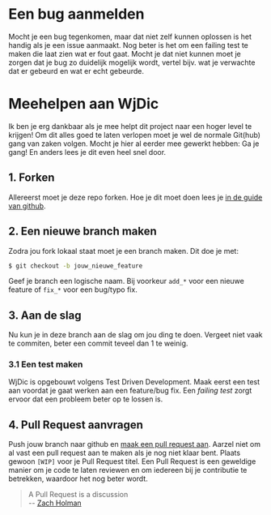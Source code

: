 # Een bug aanmelden

Mocht je een bug tegenkomen, maar dat niet zelf kunnen oplossen is het handig
als je een issue aanmaakt. Nog beter is het om een failing test te maken die
laat zien wat er fout gaat. Mocht je dat niet kunnen moet je zorgen dat je bug
zo duidelijk mogelijk wordt, vertel bijv. wat je verwachte dat er gebeurd en
wat er echt gebeurde.

# Meehelpen aan WjDic

Ik ben je erg dankbaar als je mee helpt dit project naar een hoger level te
krijgen! Om dit alles goed te laten verlopen moet je wel de normale Git(hub)
gang van zaken volgen. Mocht je hier al eerder mee gewerkt hebben: Ga je gang!
En anders lees je dit even heel snel door.

## 1. Forken

Allereerst moet je deze repo forken. Hoe je dit moet doen lees je [in de guide
van github][1].

## 2. Een nieuwe branch maken

Zodra jou fork lokaal staat moet je een branch maken. Dit doe je met:

````bash
$ git checkout -b jouw_nieuwe_feature
````

Geef je branch een logische naam. Bij voorkeur `add_*` voor een nieuwe feature
of `fix_*` voor een bug/typo fix.

## 3. Aan de slag

Nu kun je in deze branch aan de slag om jou ding te doen. Vergeet niet vaak te
commiten, beter een commit teveel dan 1 te weinig.

### 3.1 Een test maken

WjDic is opgebouwt volgens Test Driven Development. Maak eerst een test aan
voordat je gaat werken aan een feature/bug fix. Een *failing test* zorgt
ervoor dat een probleem beter op te lossen is.

## 4. Pull Request aanvragen

Push jouw branch naar github en [maak een pull request aan][2]. Aarzel niet om
al vast een pull request aan te maken als je nog niet klaar bent. Plaats
gewoon `[WIP]` voor je Pull Request titel. Een Pull Request is een geweldige
manier om je code te laten reviewen en om iedereen bij je contributie te
betrekken, waardoor het nog beter wordt.

 > A Pull Request is a discussion<br>
 > -- [Zach Holman][3]

 [1]: https://help.github.com/articles/fork-a-repo
 [2]: https://help.github.com/articles/using-pull-requests
 [3]: https://speakerdeck.com/holman/how-github-uses-github-to-build-github?slide=31
